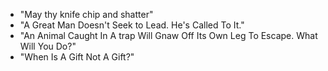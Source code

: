 - "May thy knife chip and shatter"
- "A Great Man Doesn't Seek to Lead. He's Called To It."
- "An Animal Caught In A trap Will Gnaw Off Its Own Leg To Escape.  What Will You Do?"
- "When Is A Gift Not A Gift?"